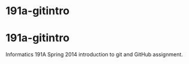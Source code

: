191a-gitintro
=============
# 191a-gitintro

Informatics 191A Spring 2014 introduction to git and GitHub assignment.

